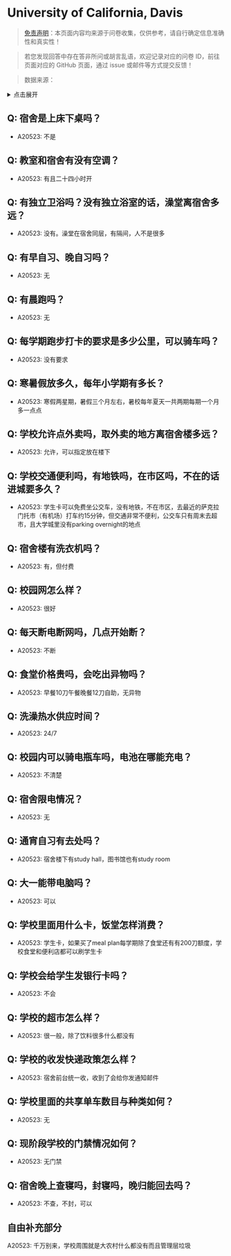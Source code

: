 # University of California, Davis

> [免责声明](https://colleges.chat/#_3)：本页面内容均来源于问卷收集，仅供参考，请自行确定信息准确性和真实性！

> 若您发现回答中存在答非所问或胡言乱语，欢迎记录对应的问卷 ID，前往页面对应的 GitHub 页面，通过 issue 或邮件等方式提交反馈！

> 数据来源：

<details><summary>点击展开</summary>
<ul>
<li>A20523: 匿名 (2023 年 07 月)</li>
</ul>
</details>

## Q: 宿舍是上床下桌吗？

- A20523: 不是

## Q: 教室和宿舍有没有空调？

- A20523: 有且二十四小时开

## Q: 有独立卫浴吗？没有独立浴室的话，澡堂离宿舍多远？

- A20523: 没有。澡堂在宿舍同层，有隔间，人不是很多

## Q: 有早自习、晚自习吗？

- A20523: 无

## Q: 有晨跑吗？

- A20523: 无

## Q: 每学期跑步打卡的要求是多少公里，可以骑车吗？

- A20523: 没有要求

## Q: 寒暑假放多久，每年小学期有多长？

- A20523: 寒假两星期，暑假三个月左右，暑校每年夏天一共两期每期一个月多一点点

## Q: 学校允许点外卖吗，取外卖的地方离宿舍楼多远？

- A20523: 允许，可以指定放在楼下

## Q: 学校交通便利吗，有地铁吗，在市区吗，不在的话进城要多久？

- A20523: 学生卡可以免费坐公交车，没有地铁，不在市区，去最近的萨克拉门托市（有机场）打车约15分钟，但交通非常不便利，公交车只有周末去超市，且大学城里没有parking overnight的地点

## Q: 宿舍楼有洗衣机吗？

- A20523: 有，但付费

## Q: 校园网怎么样？

- A20523: 很好

## Q: 每天断电断网吗，几点开始断？

- A20523: 不断

## Q: 食堂价格贵吗，会吃出异物吗？

- A20523: 早餐10刀午餐晚餐12刀自助，无异物

## Q: 洗澡热水供应时间？

- A20523: 24/7

## Q: 校园内可以骑电瓶车吗，电池在哪能充电？

- A20523: 不清楚

## Q: 宿舍限电情况？

- A20523: 无

## Q: 通宵自习有去处吗？

- A20523: 宿舍楼下有study hall，图书馆也有study room

## Q: 大一能带电脑吗？

- A20523: 可以

## Q: 学校里面用什么卡，饭堂怎样消费？

- A20523: 学生卡，如果买了meal plan每学期除了食堂还有有200刀额度，学校食堂和便利店都可以刷学生卡

## Q: 学校会给学生发银行卡吗？

- A20523: 不会

## Q: 学校的超市怎么样？

- A20523: 很一般，除了饮料很多什么都没有

## Q: 学校的收发快递政策怎么样？

- A20523: 宿舍前台统一收，收到了会给你发通知邮件

## Q: 学校里面的共享单车数目与种类如何？

- A20523: 无

## Q: 现阶段学校的门禁情况如何？

- A20523: 无门禁

## Q: 宿舍晚上查寝吗，封寝吗，晚归能回去吗？

- A20523: 不查，不封，可以

## 自由补充部分

A20523: 千万别来，学校周围就是大农村什么都没有而且管理层垃圾